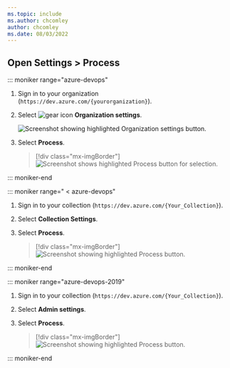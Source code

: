 ```yaml
---
ms.topic: include
ms.author: chcomley
author: chcomley
ms.date: 08/03/2022
---
```


<a id="open-process-wit">  </a>

## Open Settings > Process

::: moniker range="azure-devops"

1. Sign in to your organization (```https://dev.azure.com/{yourorganization}```).
2. Select ![gear icon](../../media/icons/gear-icon.png) **Organization settings**.
  
   ![Screenshot showing highlighted Organization settings button.](../../media/settings/open-admin-settings-vert.png) 

3. Select **Process**. 
   
	> [!div class="mx-imgBorder"]  
	> ![Screenshot shows highlighted Process button for selection.](/azure/devops/organizations/settings/work/media/process/open-process-page-s150.png) 

::: moniker-end

::: moniker range=" < azure-devops"

1. Sign in to your collection (```https://dev.azure.com/{Your_Collection}```).
2. Select **Collection Settings**.
3. Select **Process**. 
   
	> [!div class="mx-imgBorder"]  
	> ![Screenshot showing highlighted Process button.](/azure/devops/organizations/settings/work/media/process/open-process-2020.png) 

::: moniker-end

::: moniker range="azure-devops-2019"

1. Sign in to your collection (```https://dev.azure.com/{Your_Collection}```).
2. Select **Admin settings**.  
3. Select **Process**. 
   
	> [!div class="mx-imgBorder"]  
	> ![Screenshot showing highlighted Process button.](/../work/media/process/open-process-page-2019.png) 

::: moniker-end
